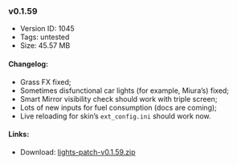 ### v0.1.59

*   Version ID: 1045
*   Tags: untested
*   Size: 45.57 MB

#### Changelog:

*   Grass FX fixed;
*   Sometimes disfunctional car lights (for example, Miura’s) fixed;
*   Smart Mirror visibility check should work with triple screen;
*   Lots of new inputs for fuel consumption (docs are coming);
*   Live reloading for skin’s `ext_config.ini` should work now.

#### Links:

*   Download: [lights-patch-v0.1.59.zip](?get=0.1.59)
